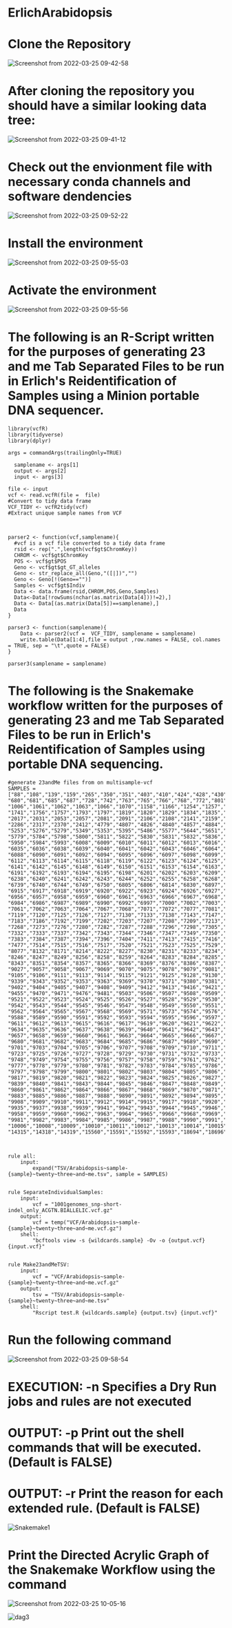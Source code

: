 # ErlichArabidopsis

# Clone the Repository

![Screenshot from 2022-03-25 09-42-58](https://user-images.githubusercontent.com/93121277/160086030-fa385984-62ed-40a2-a466-36cdc76cae73.png)

# After cloning the repository you should have a similar looking data tree:
![Screenshot from 2022-03-25 09-41-12](https://user-images.githubusercontent.com/93121277/160085698-7b548821-8e36-4ba2-8764-f55a45fcef55.png)

# Check out the envionment file with necessary conda channels and software dendencies
![Screenshot from 2022-03-25 09-52-22](https://user-images.githubusercontent.com/93121277/160087772-21945841-5b85-48d7-9f80-b9957fcec73a.png)



# Install the environment
![Screenshot from 2022-03-25 09-55-03](https://user-images.githubusercontent.com/93121277/160088292-64ce82b4-26c9-4562-b95b-0abc3e491a87.png)
# Activate the environment
![Screenshot from 2022-03-25 09-55-56](https://user-images.githubusercontent.com/93121277/160088392-c21970f0-7620-4bd3-8000-f2b797c0fe55.png)



# The following is an R-Script written for the purposes of generating 23 and me Tab Separated Files to be run in Erlich's Reidentification of Samples using a Minion portable DNA sequencer. 

```{r Rscript}
library(vcfR)
library(tidyverse)
library(dplyr)

args = commandArgs(trailingOnly=TRUE)

  samplename <- args[1]
  output <- args[2]
  input <- args[3]

file <- input
vcf <- read.vcfR(file =  file)
#Convert to tidy data frame
VCF_TIDY <- vcfR2tidy(vcf)
#Extract unique sample names from VCF



parser2 <- function(vcf,samplename){
  #vcf is a vcf file converted to a tidy data frame
  rsid <- rep(".",length(vcf$gt$ChromKey))
  CHROM <- vcf$gt$ChromKey
  POS <- vcf$gt$POS
  Geno <- vcf$gt$gt_GT_alleles
  Geno <- str_replace_all(Geno,"([|])","")
  Geno <- Geno[!(Geno=="")]
  Samples <- vcf$gt$Indiv
  Data <- data.frame(rsid,CHROM,POS,Geno,Samples)
  Data<-Data[!rowSums(nchar(as.matrix(Data[4]))!=2),]
  Data <- Data[(as.matrix(Data[5])==samplename),]
  Data
}

parser3 <- function(samplename){
    Data <- parser2(vcf =  VCF_TIDY, samplename = samplename)
    write.table(Data[1:4],file = output ,row.names = FALSE, col.names = TRUE, sep = "\t",quote = FALSE)
}

parser3(samplename = samplename)

```


# The following is the Snakemake workflow written for the purposes of generating 23 and me Tab Separated Files to be run in Erlich's Reidentification of Samples using portable DNA sequencing. 


```{r Snakemake}
#generate 23andMe files from on multisample-vcf
SAMPLES =["88","108","139","159","265","350","351","403","410","424","428","430","470","476","484","504","506","531","544","546","628","630",
"680","681","685","687","728","742","763","765","766","768","772","801","853","854","867","868","870","915","932","991","992","997","1002",
"1006","1061","1062","1063","1066","1070","1158","1166","1254","1257","1313","1317","1552","1612","1622","1651","1652","1676","1684","1739",
"1741","1756","1757","1793","1797","1819","1820","1829","1834","1835","1851","1852","1853","1872","1890","1925","1942","1943","1954","2016",
"2017","2031","2053","2057","2081","2091","2106","2108","2141","2159","2166","2171","2191","2202","2212","2239","2240","2276","2278","2285",
"2286","2317","2370","2412","4779","4807","4826","4840","4857","4884","4900","4939","4958","5023","5104","5151","5165","5210","5236","5249",
"5253","5276","5279","5349","5353","5395","5486","5577","5644","5651","5717","5718","5720","5726","5741","5748","5757","5768","5772","5776",
"5779","5784","5798","5800","5811","5822","5830","5831","5832","5836","5837","5856","5860","5865","5867","5874","5890","5893","5907","5921",
"5950","5984","5993","6008","6009","6010","6011","6012","6013","6016","6017","6019","6020","6021","6022","6023","6024","6025","6030","6034",
"6035","6036","6038","6039","6040","6041","6042","6043","6046","6064","6069","6070","6071","6073","6074","6076","6077","6085","6086","6087",
"6088","6090","6091","6092","6094","6095","6096","6097","6098","6099","6100","6101","6102","6104","6105","6106","6107","6108","6109","6111",
"6112","6113","6114","6115","6118","6119","6122","6123","6124","6125","6126","6128","6131","6132","6133","6134","6136","6137","6138","6140",
"6141","6142","6145","6148","6149","6150","6151","6153","6154","6163","6166","6169","6172","6173","6174","6177","6180","6184","6188","6189",
"6191","6192","6193","6194","6195","6198","6201","6202","6203","6209","6210","6214","6216","6217","6218","6220","6221","6231","6235","6237",
"6238","6240","6241","6242","6243","6244","6252","6255","6258","6268","6276","6284","6296","6390","6396","6413","6424","6434","6445","6680",
"6739","6740","6744","6749","6750","6805","6806","6814","6830","6897","6898","6900","6901","6903","6904","6907","6908","6909","6911","6913",
"6915","6917","6918","6919","6920","6922","6923","6924","6926","6927","6929","6931","6932","6933","6938","6940","6943","6944","6945","6951",
"6956","6957","6958","6959","6960","6961","6963","6966","6967","6968","6969","6970","6971","6973","6974","6975","6976","6979","6981","6982",
"6984","6986","6987","6989","6990","6992","6997","7000","7002","7003","7008","7013","7014","7025","7026","7028","7031","7033","7036","7058",
"7061","7062","7063","7064","7067","7068","7071","7072","7077","7081","7092","7094","7096","7102","7103","7106","7107","7109","7111","7117",
"7119","7120","7125","7126","7127","7130","7133","7138","7143","7147","7158","7160","7161","7162","7163","7164","7165","7169","7177","7181",
"7183","7186","7192","7199","7202","7203","7207","7208","7209","7213","7217","7218","7223","7231","7236","7244","7248","7250","7255","7258",
"7268","7273","7276","7280","7282","7287","7288","7296","7298","7305","7306","7307","7314","7316","7319","7320","7322","7323","7327","7328",
"7332","7333","7337","7342","7343","7344","7346","7347","7349","7350","7353","7354","7356","7358","7359","7372","7373","7377","7378","7382",
"7383","7384","7387","7394","7396","7404","7411","7413","7415","7416","7417","7418","7419","7424","7427","7430","7460","7461","7471","7475",
"7477","7514","7515","7516","7517","7520","7521","7523","7525","7529","7530","7566","7568","7717","7757","7767","7917","7947","8037","8057",
"8077","8132","8171","8214","8222","8227","8230","8231","8233","8234","8235","8236","8237","8238","8239","8240","8241","8242","8243","8244",
"8246","8247","8249","8256","8258","8259","8264","8283","8284","8285","8290","8297","8306","8307","8311","8312","8326","8334","8335","8337",
"8343","8351","8354","8357","8365","8366","8369","8376","8386","8387","8419","8420","8422","8424","8426","8427","8464","8483","8699","8723",
"9027","9057","9058","9067","9069","9070","9075","9078","9079","9081","9084","9085","9089","9091","9095","9099","9100","9102","9103","9104",
"9105","9106","9111","9113","9114","9115","9121","9125","9128","9130","9131","9133","9134","9298","9312","9314","9321","9323","9332","9336",
"9339","9343","9352","9353","9363","9369","9370","9371","9380","9381","9382","9383","9386","9388","9390","9391","9392","9394","9395","9399",
"9402","9404","9405","9407","9408","9409","9412","9413","9416","9421","9427","9433","9436","9437","9442","9450","9451","9452","9453","9454",
"9455","9470","9471","9476","9481","9503","9506","9507","9508","9509","9510","9511","9512","9513","9514","9515","9517","9518","9519","9520",
"9521","9522","9523","9524","9525","9526","9527","9528","9529","9530","9531","9532","9533","9534","9535","9536","9537","9539","9540","9541",
"9542","9543","9544","9545","9546","9547","9548","9549","9550","9551","9552","9553","9554","9555","9556","9557","9558","9559","9560","9561",
"9562","9564","9565","9567","9568","9569","9571","9573","9574","9576","9577","9578","9579","9581","9582","9583","9584","9585","9586","9587",
"9588","9589","9590","9591","9592","9593","9594","9595","9596","9597","9598","9599","9600","9601","9602","9606","9607","9608","9609","9610",
"9611","9612","9613","9615","9616","9617","9619","9620","9621","9622","9624","9625","9626","9627","9628","9629","9630","9631","9632","9633",
"9634","9635","9636","9637","9638","9639","9640","9641","9642","9643","9644","9645","9646","9647","9648","9649","9651","9653","9655","9656",
"9657","9658","9659","9660","9661","9663","9664","9665","9666","9667","9668","9669","9670","9671","9672","9673","9676","9677","9678","9679",
"9680","9681","9682","9683","9684","9685","9686","9687","9689","9690","9691","9692","9693","9694","9695","9696","9697","9698","9699","9700",
"9701","9703","9704","9705","9706","9707","9708","9709","9710","9711","9712","9713","9714","9716","9717","9718","9719","9720","9721","9722",
"9723","9725","9726","9727","9728","9729","9730","9731","9732","9733","9735","9736","9737","9738","9739","9741","9743","9744","9745","9747",
"9748","9749","9754","9755","9756","9757","9758","9759","9761","9762","9764","9766","9768","9769","9770","9771","9772","9774","9775","9776",
"9777","9778","9779","9780","9781","9782","9783","9784","9785","9786","9787","9788","9789","9790","9791","9792","9793","9794","9795","9796",
"9797","9798","9799","9800","9801","9802","9803","9804","9805","9806","9807","9808","9809","9810","9811","9812","9813","9814","9815","9816",
"9817","9819","9820","9821","9822","9823","9824","9825","9826","9827","9828","9830","9831","9832","9833","9834","9835","9836","9837","9838",
"9839","9840","9841","9843","9844","9845","9846","9847","9848","9849","9850","9851","9852","9853","9854","9855","9856","9857","9858","9859",
"9860","9861","9862","9864","9866","9867","9868","9869","9870","9871","9873","9874","9875","9876","9877","9878","9879","9880","9881","9882",
"9883","9885","9886","9887","9888","9890","9891","9892","9894","9895","9897","9898","9899","9900","9901","9902","9903","9904","9905","9906",
"9908","9909","9910","9911","9912","9914","9915","9917","9918","9920","9921","9924","9925","9926","9927","9928","9929","9930","9932","9933",
"9935","9937","9938","9939","9941","9942","9943","9944","9945","9946","9947","9948","9949","9950","9951","9952","9953","9955","9956","9957",
"9958","9959","9960","9962","9963","9964","9965","9966","9968","9969","9970","9971","9972","9973","9974","9975","9976","9978","9979","9980",
"9981","9982","9983","9984","9985","9986","9987","9988","9990","9991","9993","9995","9996","9997","9998","9999","10001","10002","10004","10005",
"10006","10008","10009","10010","10011","10012","10013","10014","10015","10017","10018","10020","10022","10023","10027","14312","14313","14314",
"14315","14318","14319","15560","15591","15592","15593","18694","18696","19949","19950","19951"]



rule all:
    input:
        expand("TSV/Arabidopsis~sample-{sample}~twenty~three~and~me.tsv", sample = SAMPLES)


rule SeparateIndividualSamples:
    input:
        vcf = "1001genomes_snp-short-indel_only_ACGTN.BIALLELIC.vcf.gz"
    output:
        vcf = temp("VCF/Arabidopsis~sample-{sample}~twenty~three~and~me.vcf.gz")
    shell:
        "bcftools view -s {wildcards.sample} -Ov -o {output.vcf} {input.vcf}"


rule Make23andMeTSV:
    input:
        vcf = "VCF/Arabidopsis~sample-{sample}~twenty~three~and~me.vcf.gz"
    output:
        tsv = "TSV/Arabidopsis~sample-{sample}~twenty~three~and~me.tsv"
    shell:
        "Rscript test.R {wildcards.sample} {output.tsv} {input.vcf}"
```

# Run the following command 
![Screenshot from 2022-03-25 09-58-54](https://user-images.githubusercontent.com/93121277/160089098-19816310-8b7b-4644-a794-c7e6bf9c87ec.png)
# EXECUTION: -n Specifies a Dry Run jobs and rules are not executed
# OUTPUT: -p Print out the shell commands that will be executed. (Default is FALSE) 
# OUTPUT: -r Print the reason for each extended rule. (Default is FALSE)

![Snakemake1](https://user-images.githubusercontent.com/93121277/156999615-0b29a453-9425-462a-a188-6e883f14281d.png)

# Print the Directed Acrylic Graph of the Snakemake Workflow using the command
![Screenshot from 2022-03-25 10-05-16](https://user-images.githubusercontent.com/93121277/160090025-e6f5784f-6515-49aa-ba2e-c67cd07a8729.png)

![dag3](https://user-images.githubusercontent.com/93121277/157618155-5f7de31c-82c6-4799-8975-faf6541a0cd8.png)


